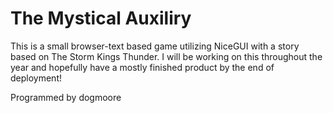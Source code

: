 # The Mystical Auxiliry
This is a small browser-text based game utilizing NiceGUI with a story based on The Storm Kings Thunder. I will be working on this throughout the year and hopefully have a mostly finished product by the end of deployment!

Programmed by dogmoore